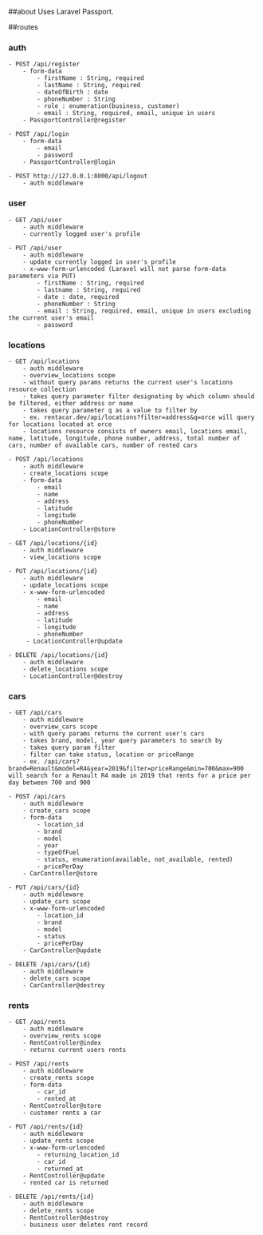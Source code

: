 ##about
Uses Laravel Passport.

##routes
### auth
    - POST /api/register
        - form-data
            - firstName : String, required
            - lastName : String, required
            - dateOfBirth : date
            - phoneNumber : String
            - role : enumeration(business, customer)
            - email : String, required, email, unique in users
        - PassportController@register
        
    - POST /api/login
        - form-data
            - email
            - password
        - PassportController@login
        
    - POST http://127.0.0.1:8000/api/logout
        - auth middleware    
        
### user
    - GET /api/user
        - auth middleware
        - currently logged user's profile  
        
    - PUT /api/user   
        - auth middleware
        - update currently logged in user's profile
        - x-www-form-urlencoded (Laravel will not parse form-data parameters via PUT)
            - firstName : String, required
            - lastname : String, required
            - date : date, required
            - phoneNumber : String
            - email : String, required, email, unique in users excluding the current user's email
            - password 

### locations
    - GET /api/locations
        - auth middleware
        - overview_locations scope
        - without query params returns the current user's locations resource collection
        - takes query parameter filter designating by which column should be filtered, either address or name
        - takes query parameter q as a value to filter by
        - ex. rentacar.dev/api/locations?filter=address&q=orce will query for locations located at orce
        - locations resource consists of owners email, locations email, name, latitude, longitude, phone number, address, total number of cars, number of available cars, number of rented cars
        
    - POST /api/locations
        - auth middleware
        - create_locations scope
        - form-data
            - email
            - name
            - address
            - latitude
            - longitude
            - phoneNumber
        - LocationController@store
        
    - GET /api/locations/{id}
        - auth middleware
        - view_locations scope
        
    - PUT /api/locations/{id}
        - auth middleware
        - update_locations scope
        - x-www-form-urlencoded
            - email
            - name
            - address
            - latitude
            - longitude
            - phoneNumber
         - LocationController@update
         
    - DELETE /api/locations/{id}
        - auth middleware
        - delete_locations scope
        - LocationController@destroy
        
### cars
    - GET /api/cars
        - auth middleware
        - overview_cars scope
        - with query params returns the current user's cars
        - takes brand, model, year query parameters to search by
        - takes query param filter
        - filter can take status, location or priceRange
        - ex. /api/cars?brand=Renault&model=R4&year=2019&filter=priceRange&min=700&max=900 will search for a Renault R4 made in 2019 that rents for a price per day between 700 and 900

    - POST /api/cars                                     
        - auth middleware
        - create_cars scope
        - form-data
            - location_id
            - brand
            - model
            - year
            - typeOfFuel
            - status, enumeration(available, not_available, rented)
            - pricePerDay
        - CarController@store
        
    - PUT /api/cars/{id}
        - auth middleware
        - update_cars scope
        - x-www-form-urlencoded
            - location_id
            - brand
            - model
            - status
            - pricePerDay
        - CarController@update
        
    - DELETE /api/cars/{id}
        - auth middleware
        - delete_cars scope
        - CarController@destroy
        
### rents
    - GET /api/rents
        - auth middleware
        - overview_rents scope
        - RentController@index
        - returns current users rents
        
    - POST /api/rents
        - auth middleware
        - create_rents scope
        - form-data
            - car_id
            - rented_at
        - RentController@store                             
        - customer rents a car
        
    - PUT /api/rents/{id}
        - auth middleware
        - update_rents scope
        - x-www-form-urlencoded
            - returning_location_id
            - car_id
            - returned_at
        - RentController@update
        - rented car is returned 
        
    - DELETE /api/rents/{id}
        - auth middleware
        - delete_rents scope
        - RentController@destroy
        - business user deletes rent record       
